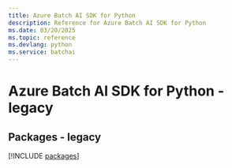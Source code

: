 ```yaml
---
title: Azure Batch AI SDK for Python
description: Reference for Azure Batch AI SDK for Python
ms.date: 03/20/2025
ms.topic: reference
ms.devlang: python
ms.service: batchai
---
```

# Azure Batch AI SDK for Python - legacy
## Packages - legacy
[!INCLUDE [packages](batch-ai-index.md)]